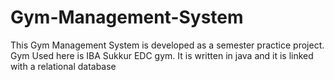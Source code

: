 # Gym-Management-System
This Gym Management System is developed as a semester practice project. Gym Used here is IBA Sukkur EDC gym. It is written in java and it is linked with a relational database
